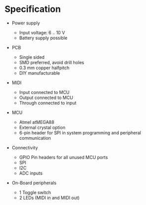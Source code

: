 # Specification
+ Power supply
  + Input voltage: 6 .. 10 V
  + Battery supply possible

+ PCB
  + Single sided
  + SMD preferred, avoid drill holes
  + 0.3 mm copper halfpitch
  + DIY manufacturable

+ MIDI
  + Input connected to MCU
  + Output connected to MCU
  + Through connected to input

+ MCU
  + Atmel atMEGA88
  + External crystal option
  + 6-pin header for SPI in system programming and peripheral communication

+ Connectivity
  + GPIO Pin headers for all unused MCU ports
  + SPI
  + I2C
  + ADC inputs

+ On-Board peripherals
  + 1 Toggle switch
  + 2 LEDs (MIDI in and MIDI out)
